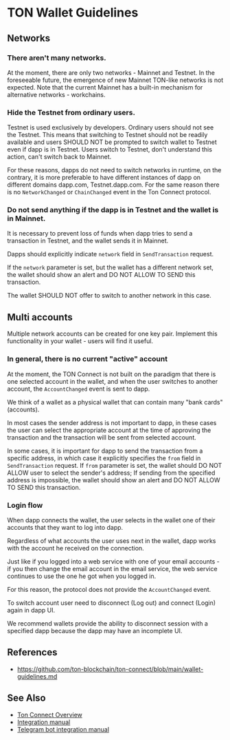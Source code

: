 # TON Wallet Guidelines

## Networks

### There aren't many networks.

   At the moment, there are only two networks - Mainnet and Testnet.
   In the foreseeable future, the emergence of new Mainnet TON-like networks is not expected. Note that the current Mainnet has a built-in mechanism for alternative networks - workchains.


### Hide the Testnet from ordinary users.

Testnet is used exclusively by developers. Ordinary users should not see the Testnet.
This means that switching to Testnet should not be readily available and users SHOULD NOT be prompted to switch wallet to Testnet even if dapp is in Testnet.
Users switch to Testnet, don't understand this action, can't switch back to Mainnet.

For these reasons, dapps do not need to switch networks in runtime, on the contrary, it is more preferable to have different instances of dapp on different domains dapp.com, Testnet.dapp.com.
For the same reason there is no `NetworkChanged` or `ChainChanged` event in the Ton Connect protocol.


###  Do not send anything if the dapp is in Testnet and the wallet is in Mainnet.

   It is necessary to prevent loss of funds when dapp tries to send a transaction in Testnet, and the wallet sends it in Mainnet.

   Dapps should explicitly indicate `network` field in `SendTransaction` request.

   If the `network` parameter is set, but the wallet has a different network set, the wallet should show an alert and DO NOT ALLOW TO SEND this transaction.

   The wallet SHOULD NOT offer to switch to another network in this case.

## Multi accounts

Multiple network accounts can be created for one key pair. Implement this functionality in your wallet - users will find it useful.

### In general, there is no current "active" account

At the moment, the TON Connect is not built on the paradigm that there is one selected account in the wallet, and when the user switches to another account, the `AccountChanged` event is sent to dapp.

We think of a wallet as a physical wallet that can contain many "bank cards" (accounts).

In most cases the sender address is not important to dapp, in these cases the user can select the appropriate account at the time of approving the transaction and the transaction will be sent from selected account.

In some cases, it is important for dapp to send the transaction from a specific address, in which case it explicitly specifies the `from` field in `SendTransaction` request. If `from` parameter is set, the wallet should DO NOT ALLOW user to select the sender's address; If sending from the specified address is impossible, the wallet should show an alert and DO NOT ALLOW TO SEND this transaction.

### Login flow

When dapp connects the wallet, the user selects in the wallet one of their accounts that they want to log into dapp.

Regardless of what accounts the user uses next in the wallet, dapp works with the account he received on the connection.

Just like if you logged into a web service with one of your email accounts - if you then change the email account in the email service, the web service continues to use the one he got when you logged in.

For this reason, the protocol does not provide the `AccountChanged` event.

To switch account user need to disconnect (Log out) and connect  (Login) again in dapp UI.

We recommend wallets provide the ability to disconnect session with a specified dapp because the dapp may have an incomplete UI.


## References

* https://github.com/ton-blockchain/ton-connect/blob/main/wallet-guidelines.md

## See Also

* [Ton Connect Overview](/dapps/ton-connect/)
* [Integration manual](/develop/dapps/integration)
* [Telegram bot integration manual](/develop/dapps/ton-connect/tg-bot-integration)
